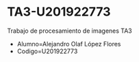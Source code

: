# TA3-U201922773
 Trabajo de procesamiento de imagenes TA3
- Alumno=Alejandro Olaf López Flores
- Codigo=U201922773
